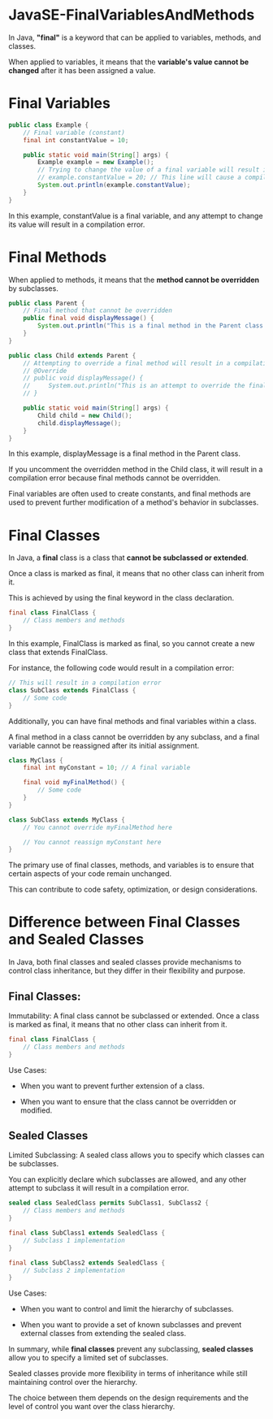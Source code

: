 # JavaSE-FinalVariablesAndMethods

In Java, **"final"** is a keyword that can be applied to variables, methods, and classes. 

When applied to variables, it means that the **variable's value cannot be changed** after it has been assigned a value. 

# Final Variables

```java
public class Example {
    // Final variable (constant)
    final int constantValue = 10;

    public static void main(String[] args) {
        Example example = new Example();
        // Trying to change the value of a final variable will result in a compilation error
        // example.constantValue = 20; // This line will cause a compilation error
        System.out.println(example.constantValue);
    }
}
```

In this example, constantValue is a final variable, and any attempt to change its value will result in a compilation error.

# Final Methods

When applied to methods, it means that the **method cannot be overridden** by subclasses.

```java
public class Parent {
    // Final method that cannot be overridden
    public final void displayMessage() {
        System.out.println("This is a final method in the Parent class.");
    }
}

public class Child extends Parent {
    // Attempting to override a final method will result in a compilation error
    // @Override
    // public void displayMessage() {
    //     System.out.println("This is an attempt to override the final method.");
    // }

    public static void main(String[] args) {
        Child child = new Child();
        child.displayMessage();
    }
}
```

In this example, displayMessage is a final method in the Parent class. 

If you uncomment the overridden method in the Child class, it will result in a compilation error because final methods cannot be overridden.

Final variables are often used to create constants, and final methods are used to prevent further modification of a method's behavior in subclasses.

# Final Classes

In Java, a **final** class is a class that **cannot be subclassed or extended**. 

Once a class is marked as final, it means that no other class can inherit from it. 

This is achieved by using the final keyword in the class declaration.

```java
final class FinalClass {
    // Class members and methods
}
```

In this example, FinalClass is marked as final, so you cannot create a new class that extends FinalClass. 

For instance, the following code would result in a compilation error:

```java
// This will result in a compilation error
class SubClass extends FinalClass {
    // Some code
}
```

Additionally, you can have final methods and final variables within a class. 

A final method in a class cannot be overridden by any subclass, and a final variable cannot be reassigned after its initial assignment.

```java
class MyClass {
    final int myConstant = 10; // A final variable

    final void myFinalMethod() {
        // Some code
    }
}

class SubClass extends MyClass {
    // You cannot override myFinalMethod here

    // You cannot reassign myConstant here
}
```

The primary use of final classes, methods, and variables is to ensure that certain aspects of your code remain unchanged. 

This can contribute to code safety, optimization, or design considerations.

# Difference between Final Classes and Sealed Classes

 In Java, both final classes and sealed classes provide mechanisms to control class inheritance, but they differ in their flexibility and purpose.

## Final Classes:

Immutability: A final class cannot be subclassed or extended. Once a class is marked as final, it means that no other class can inherit from it.

```java
final class FinalClass {
    // Class members and methods
}
```

Use Cases:

- When you want to prevent further extension of a class.

- When you want to ensure that the class cannot be overridden or modified.

## Sealed Classes

Limited Subclassing: A sealed class allows you to specify which classes can be subclasses. 

You can explicitly declare which subclasses are allowed, and any other attempt to subclass it will result in a compilation error.

```java
sealed class SealedClass permits SubClass1, SubClass2 {
    // Class members and methods
}

final class SubClass1 extends SealedClass {
    // Subclass 1 implementation
}

final class SubClass2 extends SealedClass {
    // Subclass 2 implementation
}
```

Use Cases:

- When you want to control and limit the hierarchy of subclasses.

- When you want to provide a set of known subclasses and prevent external classes from extending the sealed class.

In summary, while **final classes** prevent any subclassing, **sealed classes** allow you to specify a limited set of subclasses. 

Sealed classes provide more flexibility in terms of inheritance while still maintaining control over the hierarchy. 

The choice between them depends on the design requirements and the level of control you want over the class hierarchy.
